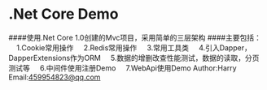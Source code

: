 .Net Core Demo
====
####使用.Net Core 1.0创建的Mvc项目，采用简单的三层架构 
####主要包括： 
     1.Cookie常用操作 
     2.Redis常用操作
     3.常用工具类
     4.引入Dapper，DapperExtensions作为ORM
     5.数据的增删改查性能测试，数据的读取，分页测试等
     6.中间件使用注册Demo
     7.WebApi使用Demo 
                                     Author:Harry
                                     Email:459954823@qq.com
